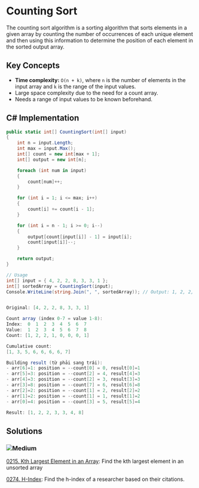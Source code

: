 # Counting Sort

The counting sort algorithm is a sorting algorithm that sorts elements in a given array by counting the number of occurrences of each unique element and then using this information to determine the position of each element in the sorted output array.

## Key Concepts

- **Time complexity:** `O(n + k)`, where `n` is the number of elements in the input array and `k` is the range of the input values.
- Large space complexity due to the need for a count array.
- Needs a range of input values to be known beforehand.
## C# Implementation

```csharp
public static int[] CountingSort(int[] input)
{
    int n = input.Length;
    int max = input.Max();
    int[] count = new int[max + 1];
    int[] output = new int[n];

    foreach (int num in input)
    {
        count[num]++;
    }

    for (int i = 1; i <= max; i++)
    {
        count[i] += count[i - 1];
    }

    for (int i = n - 1; i >= 0; i--)
    {
        output[count[input[i]] - 1] = input[i];
        count[input[i]]--;
    }

    return output;
}

// Usage
int[] input = { 4, 2, 2, 8, 3, 3, 1 };
int[] sortedArray = CountingSort(input);
Console.WriteLine(string.Join(", ", sortedArray)); // Output: 1, 2, 2, 3, 3, 4, 8


Original: [4, 2, 2, 8, 3, 3, 1]

Count array (index 0-7 = value 1-8):
Index:  0  1  2  3  4  5  6  7
Value:  1  2  3  4  5  6  7  8
Count: [1, 2, 2, 1, 0, 0, 0, 1]

Cumulative count:
[1, 3, 5, 6, 6, 6, 6, 7]

Building result (từ phải sang trái):
- arr[6]=1: position = --count[0] = 0, result[0]=1
- arr[5]=3: position = --count[2] = 4, result[4]=3  
- arr[4]=3: position = --count[2] = 3, result[3]=3
- arr[3]=8: position = --count[7] = 6, result[6]=8
- arr[2]=2: position = --count[1] = 2, result[2]=2
- arr[1]=2: position = --count[1] = 1, result[1]=2
- arr[0]=4: position = --count[3] = 5, result[5]=4

Result: [1, 2, 2, 3, 3, 4, 8]
```

## Solutions

### ![Medium](https://img.shields.io/badge/Medium-fac31d)

[0215. Kth Largest Element in an Array](/Sorting%2FCounting%20Sort%2F0215.%20Kth%20Largest%20Element%20in%20an%20Array): Find the kth largest element in an unsorted array

[0274. H-Index](/Sorting%2FCounting%20Sort%2F0274.%20H-Index): Find the h-index of a researcher based on their citations.
